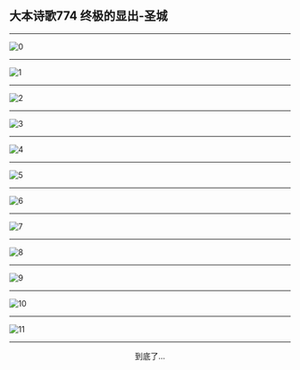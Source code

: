 
## 大本诗歌774 终极的显出-圣城
        
<div id="aplayer0"></div>

<div id="aplayer1"></div>

<div id="aplayer2"></div>

---

<img alt="0" data-original="/data/d0773/0.png">

---

<img alt="1" data-original="/data/d0773/1.png">

---

<img alt="2" data-original="/data/d0773/2.png">

---

<img alt="3" data-original="/data/d0773/3.png">

---

<img alt="4" data-original="/data/d0773/4.png">

---

<img alt="5" data-original="/data/d0773/5.png">

---

<img alt="6" data-original="/data/d0773/6.png">

---

<img alt="7" data-original="/data/d0773/7.png">

---

<img alt="8" data-original="/data/d0773/8.png">

---

<img alt="9" data-original="/data/d0773/9.png">

---

<img alt="10" data-original="/data/d0773/10.png">

---

<img alt="11" data-original="/data/d0773/11.png">

---

<p style="text-align: center">到底了...</p>

<script src="/js/dist-view.js"></script>

<script>
MAIN.id = 'd0773';
        
const ap0 = new APlayer({
    container: document.getElementById('aplayer0'),
    volume: 1,
    loop: 'none',
    preload: 'none',
    audio: [{
        name: '大本诗歌774.mp3',
        artist: '大本诗歌',
        url: 'https://res.wx.qq.com/voice/getvoice?mediaid=MzI0NTk3MDM5M18yMjQ3NDk4NzQ4',
        cover: '/favicon'
    }]
});
const ap1 = new APlayer({
    container: document.getElementById('aplayer1'),
    volume: 1,
    loop: 'none',
    preload: 'none',
    audio: [{
        name: '大本诗歌774第一节领唱.mp3',
        artist: '大本诗歌',
        url: 'https://res.wx.qq.com/voice/getvoice?mediaid=MzI0NTk3MDM5M18yMjQ3NDk4NzQ5',
        cover: '/favicon'
    }]
});
const ap2 = new APlayer({
    container: document.getElementById('aplayer2'),
    volume: 1,
    loop: 'none',
    preload: 'none',
    audio: [{
        name: '大本诗歌774教唱版.mp3',
        artist: '大本诗歌',
        url: 'https://res.wx.qq.com/voice/getvoice?mediaid=MzI0NTk3MDM5M18yMjQ3NDk4NzUw',
        cover: '/favicon'
    }]
});
</script>

